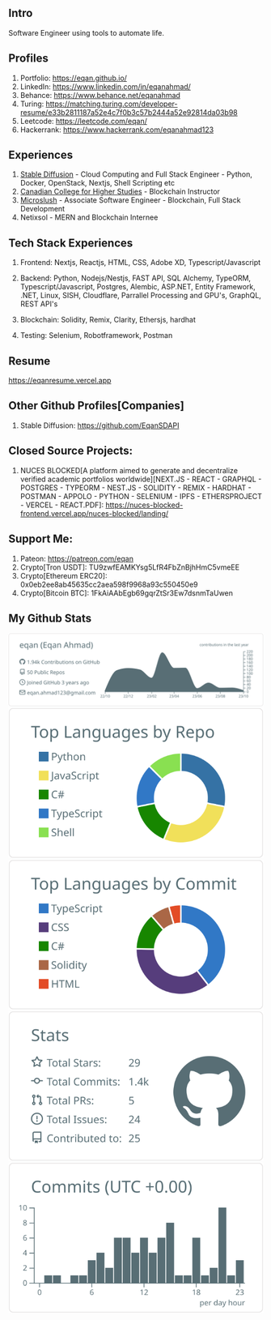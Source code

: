 ## Intro
Software Engineer using tools to automate life.

## Profiles
1. Portfolio: https://eqan.github.io/
2. LinkedIn: https://www.linkedin.com/in/eqanahmad/
3. Behance: https://www.behance.net/eqanahmad
4. Turing: https://matching.turing.com/developer-resume/e33b2811187a52e4c7f0b3c57b2444a52e92814da03b98
5. Leetcode: https://leetcode.com/eqan/
6. Hackerrank: https://www.hackerrank.com/eqanahmad123
   
## Experiences
1. [Stable Diffusion](https://github.com/EqanSDAPI) - Cloud Computing and Full Stack Engineer - Python, Docker, OpenStack, Nextjs, Shell Scripting etc
2. [Canadian College for Higher Studies](https://thecanadiancollege.ca/blockchain-technology-for-beginners-bootcamp/) - Blockchain Instructor
3. [Microslush](https://github.com/4xPip) - Associate Software Engineer - Blockchain, Full Stack Development
4. Netixsol - MERN and Blockchain Internee

## Tech Stack Experiences
1. Frontend:
   Nextjs, Reactjs, HTML, CSS, Adobe XD, Typescript/Javascript

2. Backend:
   Python, Nodejs/Nestjs, FAST API, SQL Alchemy, TypeORM, Typescript/Javascript, Postgres, Alembic, ASP.NET, Entity Framework, .NET, Linux, SISH, Cloudflare, Parrallel Processing and GPU's,    GraphQL, REST API's

3. Blockchain:
   Solidity, Remix, Clarity, Ethersjs, hardhat

4. Testing:
   Selenium, Robotframework, Postman

## Resume
https://eqanresume.vercel.app

## Other Github Profiles[Companies]
1. Stable Diffusion: https://github.com/EqanSDAPI

## Closed Source Projects:
1. NUCES BLOCKED[A platform aimed to generate and decentralize verified academic portfolios worldwide][NEXT.JS - REACT - GRAPHQL - POSTGRES - TYPEORM - NEST.JS - SOLIDITY - REMIX - HARDHAT - POSTMAN - APPOLO - PYTHON - SELENIUM - IPFS - ETHERSPROJECT - VERCEL - REACT.PDF]: https://nuces-blocked-frontend.vercel.app/nuces-blocked/landing/

## Support Me:
1. Pateon: https://patreon.com/eqan
2. Crypto[Tron USDT]: TU9zwfEAMKYsg5LfR4FbZnBjhHmC5vmeEE
3. Crypto[Ethereum ERC20]: 0x0eb2ee8ab45635cc2aea598f9968a93c550450e9
4. Crypto[Bitcoin BTC]: 1FkAiAAbEgb69gqrZtSr3Ew7dsnmTaUwen

## My Github Stats
[![](https://raw.githubusercontent.com/eqan/eqan/master/profile-summary-card-output/default/0-profile-details.svg)](https://github.com/vn7n24fzkq/github-profile-summary-cards)
[![](https://raw.githubusercontent.com/eqan/eqan/master/profile-summary-card-output/default/1-repos-per-language.svg)](https://github.com/vn7n24fzkq/github-profile-summary-cards) [![](https://raw.githubusercontent.com/eqan/eqan/master/profile-summary-card-output/default/2-most-commit-language.svg)](https://github.com/vn7n24fzkq/github-profile-summary-cards)
[![](https://raw.githubusercontent.com/eqan/eqan/master/profile-summary-card-output/default/3-stats.svg)](https://github.com/vn7n24fzkq/github-profile-summary-cards) [![](https://raw.githubusercontent.com/eqan/eqan/master/profile-summary-card-output/default/4-productive-time.svg)](https://github.com/vn7n24fzkq/github-profile-summary-cards)



